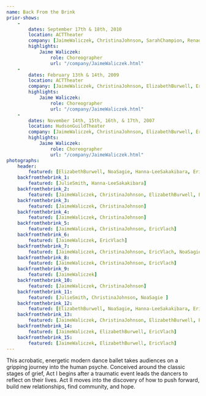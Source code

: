 ```yaml
---
name: Back From the Brink
prior-shows:
    -
        dates: September 17th & 18th, 2010
        location: ACTTheater
        company: [JaimeWaliczek, ChristinaJohnson, SarahChampion, RenadoTozer, KristinKissell, MeghanShepard, JenniferElder, SeanCalavan]
        highlights:
            Jaime Waliczek:
                role: Choreographer
                url: "/company/JaimeWaliczek.html"
    -
        dates: February 13th & 14th, 2009
        location: ACTTheater
        company: [JaimeWaliczek, ChristinaJohnson, ElizabethBurwell, EricVlach, PamVlach, MeghanShepard, DavidLorenceSchleiffers, PamelaTurpen]        
        highlights:
            Jaime Waliczek:
                role: Choreographer
                url: "/company/JaimeWaliczek.html"
    -
        dates: November 14th, 15th, 16th, & 17th, 2007
        location: HudsonGuildTheater
        company: [JaimeWaliczek, ChristinaJohnson, ElizabethBurwell, EricVlach, NoaSagie, AdamPellegrine, Hanna-LeeSakakibara, JulieSmith]
        highlights:
            Jaime Waliczek:
                role: Choreographer
                url: "/company/JaimeWaliczek.html"
photographs:
    header:
        featured: [ElizabethBurwell, NoaSagie, Hanna-LeeSakakibara, EricVlach]
    backfromthebrink_1:
        featured: [JulieSmith, Hanna-LeeSakakibara]
    backfromthebrink_2:
        featured: [JaimeWaliczek, ChristinaJohnson, ElizabethBurwell, EricVlach, NoaSagie, AdamPellegrine, Hanna-LeeSakakibara, JulieSmith]
    backfromthebrink_3:
        featured: [JaimeWaliczek, ChristinaJohnson]
    backfromthebrink_4:
        featured: [JaimeWaliczek, ChristinaJohnson]
    backfromthebrink_5:
        featured: [JaimeWaliczek, ChristinaJohnson, EricVlach]
    backfromthebrink_6:
        featured: [JaimeWaliczek, EricVlach]
    backfromthebrink_7:
        featured: [JaimeWaliczek, ChristinaJohnson, EricVlach, NoaSagie, JulieSmith]
    backfromthebrink_8:
        featured: [JaimeWaliczek, ChristinaJohnson, EricVlach]
    backfromthebrink_9:
        featured: [JaimeWaliczek]
    backfromthebrink_10:
        featured: [JaimeWaliczek, ChristinaJohnson]
    backfromthebrink_11:
        featured: [JulieSmith, ChristinaJohnson, NoaSagie ]
    backfromthebrink_12:
        featured: [ElizabethBurwell, NoaSagie, Hanna-LeeSakakibara, EricVlach]
    backfromthebrink_13:
        featured: [JaimeWaliczek, ChristinaJohnson, ElizabethBurwell, EricVlach, NoaSagie, AdamPellegrine, Hanna-LeeSakakibara, JulieSmith]
    backfromthebrink_14:
        featured: [JaimeWaliczek, ElizabethBurwell, EricVlach]
    backfromthebrink_15:
        featured: [JaimeWaliczek, ElizabethBurwell, EricVlach]
---
```

This acrobatic, energetic modern dance ballet takes audiences on a gripping journey into the human psyche. Conceived around the classic stages of grief, Act I begins after a traumatic event leads the dancers to reflect on their lives. Act II moves into the discovery of how to push forward, build new relationships, find community, and hope.